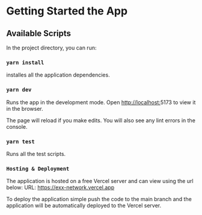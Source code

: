 # Getting Started the App

## Available Scripts

In the project directory, you can run:

### `yarn install`

installes all the application dependencies.

### `yarn dev`

Runs the app in the development mode.
Open [http://localhost:](http://localhost:3000)5173 to view it in the browser.

The page will reload if you make edits.
You will also see any lint errors in the console.

### `yarn test`

Runs all the test scripts.

### `Hosting & Deployment`

The application is hosted on a free Vercel server and can view using the url below:
URL: https://exx-network.vercel.app

To deploy the application simple push the code to the main branch and the application will be automatically deployed to the Vercel server.
